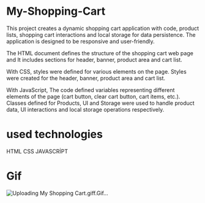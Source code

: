 # My-Shopping-Cart

 This project creates a dynamic shopping cart application with code, product lists, shopping cart interactions and local storage for data persistence. 
 The application is designed to be responsive and user-friendly.

 The HTML document defines the structure of the shopping cart web page and
It includes sections for header, banner, product area and cart list.

 With CSS, styles were defined for various elements on the page.
Styles were created for the header, banner, product area and cart list.

With JavaScript, The code defined variables representing different elements of the page (cart button, clear cart button, cart items, etc.).
Classes defined for Products, UI and Storage were used to handle product data, UI interactions and local storage operations respectively.

# used technologies
HTML
CSS
JAVASCRİPT

# Gif
![Uploading My Shopping Cart.giff.Gif…]()
